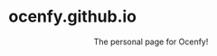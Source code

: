 <link rel="shortcut icon" type="image/x-icon" href="{{ "favicon.ico"|absolute_url}}">

# ocenfy.github.io

<center>The personal page for Ocenfy!</center>
